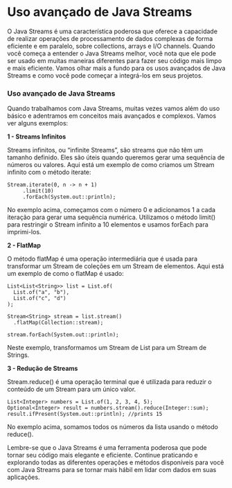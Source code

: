 # Uso avançado de Java Streams

O Java Streams é uma característica poderosa que oferece a capacidade de realizar operações de processamento de dados complexas de forma eficiente e em paralelo, sobre collections, arrays e I/O channels. Quando você começa a entender o Java Streams melhor, você nota que ele pode ser usado em muitas maneiras diferentes para fazer seu código mais limpo e mais eficiente. Vamos olhar mais a fundo para os usos avançados de Java Streams e como você pode começar a integrá-los em seus projetos.

### Uso avançado de Java Streams
Quando trabalhamos com Java Streams, muitas vezes vamos além do uso básico e adentramos em conceitos mais avançados e complexos. Vamos ver alguns exemplos:

<b> 1 - Streams Infinitos </b>

Streams infinitos, ou “infinite Streams”, são streams que não têm um tamanho definido. Eles são úteis quando queremos gerar uma sequência de números ou valores. Aqui está um exemplo de como criamos um Stream infinito com o método iterate:
```
Stream.iterate(0, n -> n + 1)
     .limit(10)
     .forEach(System.out::println);
```

No exemplo acima, começamos com o número 0 e adicionamos 1 a cada iteração para gerar uma sequência numérica. Utilizamos o método limit() para restringir o Stream infinito a 10 elementos e usamos forEach para imprimi-los.

<b>2 - FlatMap</b>

O método flatMap é uma operação intermediária que é usada para transformar um Stream de coleções em um Stream de elementos. Aqui está um exemplo de como o flatMap é usado:

```
List<List<String>> list = List.of(
  List.of("a", "b"),
  List.of("c", "d")
);

Stream<String> stream = list.stream()
  .flatMap(Collection::stream);

stream.forEach(System.out::println);
```
Neste exemplo, transformamos um Stream de List para um Stream de Strings.

<b>3 - Redução de Streams</b>

Stream.reduce() é uma operação terminal que é utilizada para reduzir o conteúdo de um Stream para um único valor.
```
List<Integer> numbers = List.of(1, 2, 3, 4, 5);
Optional<Integer> result = numbers.stream().reduce(Integer::sum);
result.ifPresent(System.out::println); //prints 15
```
No exemplo acima, somamos todos os números da lista usando o método reduce().

Lembre-se que o Java Streams é uma ferramenta poderosa que pode tornar seu código mais elegante e eficiente. Continue praticando e explorando todas as diferentes operações e métodos disponíveis para você com Java Streams para se tornar mais hábil em lidar com dados em suas aplicações.
